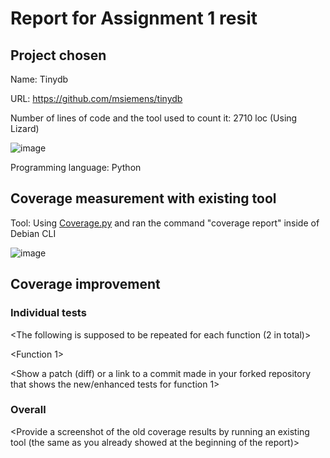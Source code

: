 # Report for Assignment 1 resit

## Project chosen

Name: Tinydb

URL: https://github.com/msiemens/tinydb

Number of lines of code and the tool used to count it: 2710 loc (Using Lizard)

![image](https://github.com/DanWilProgrammer/tinydb_coverage_test/assets/141411600/f2e679b1-f217-452b-b549-9633fce54aa3)

Programming language: Python

## Coverage measurement with existing tool

Tool:
Using [Coverage.py](https://github.com/nedbat/coveragepy) and ran the command "coverage report" inside of Debian CLI

![image](https://github.com/DanWilProgrammer/tinydb_coverage_test/assets/141411600/24759563-690c-4850-b60f-01d7782c6315)

## Coverage improvement

### Individual tests

<The following is supposed to be repeated for each function (2 in total)>

<Function 1>

<Show a patch (diff) or a link to a commit made in your forked repository that shows the new/enhanced tests for function 1>

<Provide a screenshot of the old coverage results for such function>

<Provide a screenshot of the new coverage results for such function>

<State the coverage improvement with a number and elaborate on why the coverage is improved>

### Overall

<Provide a screenshot of the old coverage results by running an existing tool (the same as you already showed at the beginning of the report)>

<Provide a screenshot of the new coverage results by running the existing tool using all test modifications>
